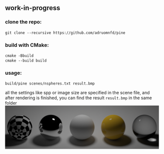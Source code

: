 ## work-in-progress

### clone the repo:
```
git clone --recursive https://github.com/adruomnfd/pine
```

### build with CMake:
```
cmake -Bbuild
cmake --build build
```

### usage:
```
build/pine scenes/nspheres.txt result.bmp
```
all the settings like spp or image size are specified in the scene file,
and after rendering is finished, you can find the result `result.bmp` in the same folder  
<img src="docs/results/nspheres.bmp" width="600"/>
